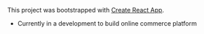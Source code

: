This project was bootstrapped with [Create React App](https://github.com/facebook/create-react-app).

- Currently in a development to build online commerce platform
